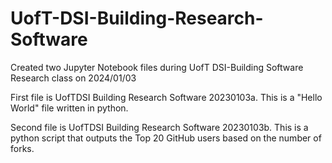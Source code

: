 # UofT-DSI-Building-Research-Software

Created two Jupyter Notebook files during UofT DSI-Building Software Research class on 2024/01/03

First file is UofTDSI Building Research Software 20230103a. This is a "Hello World" file written in python.

Second file is UofTDSI Building Research Software 20230103b. This is a python script that outputs the Top 20 GitHub users based on the number of forks.
